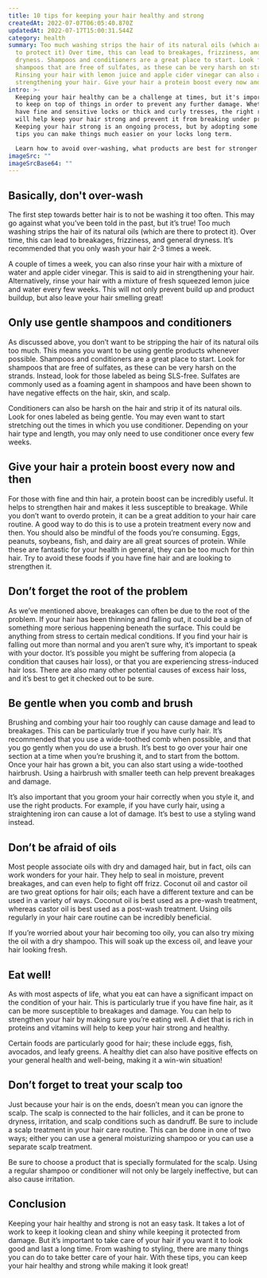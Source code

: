 ```yaml
---
title: 10 tips for keeping your hair healthy and strong
createdAt: 2022-07-07T06:05:40.870Z
updatedAt: 2022-07-17T15:00:31.544Z
category: health
summary: Too much washing strips the hair of its natural oils (which are there
  to protect it) Over time, this can lead to breakages, frizziness, and general
  dryness. Shampoos and conditioners are a great place to start. Look for
  shampoos that are free of sulfates, as these can be very harsh on strands.
  Rinsing your hair with lemon juice and apple cider vinegar can also aid in
  strengthening your hair. Give your hair a protein boost every now and then.
intro: >-
  Keeping your hair healthy can be a challenge at times, but it's important
  to keep on top of things in order to prevent any further damage. Whether you
  have fine and sensitive locks or thick and curly tresses, the right routine
  will help keep your hair strong and prevent it from breaking under pressure.
  Keeping your hair strong is an ongoing process, but by adopting some simple
  tips you can make things much easier on your locks long term.

  Learn how to avoid over-washing, what products are best for stronger hair, as well as what you should be doing if you see strands falling out more than normal. The latter might seem strange, but trust us: sooner rather than later that excess hair loss could indicate something more serious happening beneath the surface. Here are 10 ways to keep your hair healthy and strong...
imageSrc: ""
imageSrcBase64: ""
---
```


## Basically, don't over-wash

The first step towards better hair is to not be washing it too often. This may go against what you’ve been told in the past, but it’s true! Too much washing strips the hair of its natural oils (which are there to protect it). Over time, this can lead to breakages, frizziness, and general dryness. It’s recommended that you only wash your hair 2-3 times a week.

A couple of times a week, you can also rinse your hair with a mixture of water and apple cider vinegar. This is said to aid in strengthening your hair. Alternatively, rinse your hair with a mixture of fresh squeezed lemon juice and water every few weeks. This will not only prevent build up and product buildup, but also leave your hair smelling great!

## Only use gentle shampoos and conditioners

As discussed above, you don’t want to be stripping the hair of its natural oils too much. This means you want to be using gentle products whenever possible. Shampoos and conditioners are a great place to start. Look for shampoos that are free of sulfates, as these can be very harsh on the strands. Instead, look for those labeled as being SLS-free. Sulfates are commonly used as a foaming agent in shampoos and have been shown to have negative effects on the hair, skin, and scalp.

Conditioners can also be harsh on the hair and strip it of its natural oils. Look for ones labeled as being gentle. You may even want to start stretching out the times in which you use conditioner. Depending on your hair type and length, you may only need to use conditioner once every few weeks.

## Give your hair a protein boost every now and then

For those with fine and thin hair, a protein boost can be incredibly useful. It helps to strengthen hair and makes it less susceptible to breakage. While you don’t want to overdo protein, it can be a great addition to your hair care routine. A good way to do this is to use a protein treatment every now and then. You should also be mindful of the foods you’re consuming. Eggs, peanuts, soybeans, fish, and dairy are all great sources of protein. While these are fantastic for your health in general, they can be too much for thin hair. Try to avoid these foods if you have fine hair and are looking to strengthen it.

## Don’t forget the root of the problem

As we’ve mentioned above, breakages can often be due to the root of the problem. If your hair has been thinning and falling out, it could be a sign of something more serious happening beneath the surface. This could be anything from stress to certain medical conditions. If you find your hair is falling out more than normal and you aren’t sure why, it’s important to speak with your doctor. It’s possible you might be suffering from alopecia (a condition that causes hair loss), or that you are experiencing stress-induced hair loss. There are also many other potential causes of excess hair loss, and it’s best to get it checked out to be sure.

## Be gentle when you comb and brush

Brushing and combing your hair too roughly can cause damage and lead to breakages. This can be particularly true if you have curly hair. It’s recommended that you use a wide-toothed comb when possible, and that you go gently when you do use a brush. It’s best to go over your hair one section at a time when you’re brushing it, and to start from the bottom. Once your hair has grown a bit, you can also start using a wide-toothed hairbrush. Using a hairbrush with smaller teeth can help prevent breakages and damage.

It’s also important that you groom your hair correctly when you style it, and use the right products. For example, if you have curly hair, using a straightening iron can cause a lot of damage. It’s best to use a styling wand instead.

## Don’t be afraid of oils

Most people associate oils with dry and damaged hair, but in fact, oils can work wonders for your hair. They help to seal in moisture, prevent breakages, and can even help to fight off frizz. Coconut oil and castor oil are two great options for hair oils; each have a different texture and can be used in a variety of ways. Coconut oil is best used as a pre-wash treatment, whereas castor oil is best used as a post-wash treatment. Using oils regularly in your hair care routine can be incredibly beneficial.

If you’re worried about your hair becoming too oily, you can also try mixing the oil with a dry shampoo. This will soak up the excess oil, and leave your hair looking fresh.

## Eat well!

As with most aspects of life, what you eat can have a significant impact on the condition of your hair. This is particularly true if you have fine hair, as it can be more susceptible to breakages and damage. You can help to strengthen your hair by making sure you’re eating well. A diet that is rich in proteins and vitamins will help to keep your hair strong and healthy.

Certain foods are particularly good for hair; these include eggs, fish, avocados, and leafy greens. A healthy diet can also have positive effects on your general health and well-being, making it a win-win situation!

## Don’t forget to treat your scalp too

Just because your hair is on the ends, doesn’t mean you can ignore the scalp. The scalp is connected to the hair follicles, and it can be prone to dryness, irritation, and scalp conditions such as dandruff. Be sure to include a scalp treatment in your hair care routine. This can be done in one of two ways; either you can use a general moisturizing shampoo or you can use a separate scalp treatment.

Be sure to choose a product that is specially formulated for the scalp. Using a regular shampoo or conditioner will not only be largely ineffective, but can also cause irritation.

## Conclusion

Keeping your hair healthy and strong is not an easy task. It takes a lot of work to keep it looking clean and shiny while keeping it protected from damage. But it’s important to take care of your hair if you want it to look good and last a long time. From washing to styling, there are many things you can do to take better care of your hair. With these tips, you can keep your hair healthy and strong while making it look great!
